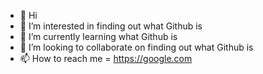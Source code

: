 - 👋 Hi
- 👀 I’m interested in finding out what Github is
- 🌱 I’m currently learning what Github is
- 💞️ I’m looking to collaborate on finding out what Github is
- 📫 How to reach me = https://google.com

<!---
EddieWird/EddieWird is a ✨ special ✨ repository because its `README.md` (this file) appears on your GitHub profile.
You can click the Preview link to take a look at your changes.
--->
